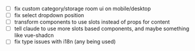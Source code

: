 - [ ] fix custom category/storage room ui on mobile/desktop
- [ ] fix select dropdown position
- [ ] transform components to use slots instead of props for content
- [ ] tell claude to use more slots based components, and maybe something like vue-shadcn
- [ ] fix type issues with i18n (any being used)
